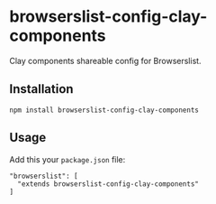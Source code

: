 # browserslist-config-clay-components
Clay components shareable config for Browserslist.

## Installation
```
npm install browserslist-config-clay-components
```

## Usage
Add this your `package.json` file:
```
"browserslist": [
  "extends browserslist-config-clay-components"
]
```
